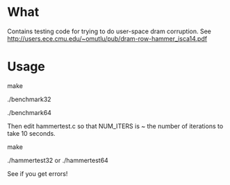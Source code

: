 What
====
Contains testing code for trying to do user-space dram corruption.
See http://users.ece.cmu.edu/~omutlu/pub/dram-row-hammer_isca14.pdf


Usage
=====
make

./benchmark32

./benchmark64

Then edit hammertest.c so that NUM_ITERS is ~ the number of iterations to take 10 seconds.

make

./hammertest32 or ./hammertest64

See if you get errors!
